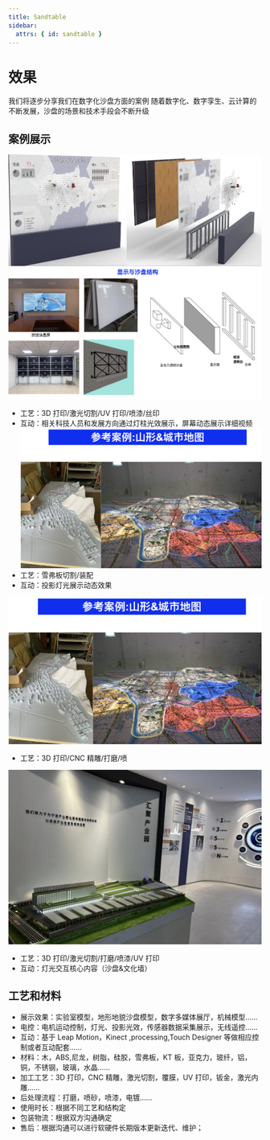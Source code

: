 ```yaml
---
title: Sandtable
sidebar:
  attrs: { id: sandtable }
---
```


# 效果

我们将逐步分享我们在数字化沙盘方面的案例
随着数字化、数字孪生、云计算的不断发展，沙盘的场景和技术手段会不断升级

## 案例展示

![](https://raw.githubusercontent.com/bobwu0214/imageuploadservice/main/img/WX20221211-222241@2x.png)
![](https://raw.githubusercontent.com/bobwu0214/imageuploadservice/main/img/WX20221211-222336@2x.png)

- 工艺：3D 打印/激光切割/UV 打印/喷漆/丝印
- 互动：相关科技人员和发展方向通过灯柱光效展示，屏幕动态展示详细视频
  ![](https://raw.githubusercontent.com/bobwu0214/imageuploadservice/main/img/WX20221211-222549@2x.png)
- 工艺：雪弗板切割/装配
- 互动：投影灯光展示动态效果

![](https://raw.githubusercontent.com/bobwu0214/imageuploadservice/main/img/WX20221211-222549@2x.png)

- 工艺：3D 打印/CNC 精雕/打磨/喷

![](https://raw.githubusercontent.com/bobwu0214/imageuploadservice/main/img/WX20221211-223000@2x.png)

- 工艺：3D 打印/激光切割/打磨/喷漆/UV 打印
- 互动：灯光交互核心内容（沙盘&文化墙）

## 工艺和材料

- 展示效果：实验室模型，地形地貌沙盘模型，数字多媒体展厅，机械模型……
- 电控：电机运动控制，灯光、投影光效，传感器数据采集展示，无线遥控……
- 互动：基于 Leap Motion，Kinect ,processing,Touch Designer 等做相应控制或者互动配套……
- 材料：木，ABS,尼龙，树脂，硅胶，雪弗板，KT 板，亚克力，玻纤，铝，铜，不锈钢，玻璃，水晶……
- 加工工艺：3D 打印，CNC 精雕，激光切割，覆膜，UV 打印，钣金，激光内雕……
- 后处理流程：打磨，喷砂，喷漆，电镀……
- 使用时长：根据不同工艺和结构定
- 包装物流：根据双方沟通确定
- 售后：根据沟通可以进行软硬件长期版本更新迭代、维护；
